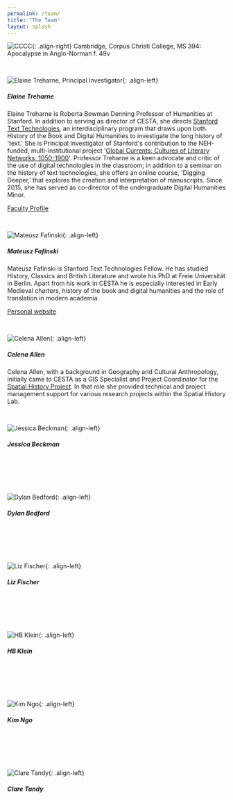 ```yaml
---
permalink: /team/
title: "The Team"
layout: splash
---
```


![CCCC](/assets/images/CCCC.png){: .align-right}
Cambridge, Corpus Christi College, MS 394: Apocalypse in Anglo-Norman f. 49v

<br>

![Elaine Treharne, Principal Investigator](/assets/images/Elaine_Treharne.jpeg){: .align-left}

##### Elaine Treharne

Elaine Treharne is Roberta Bowman Denning Professor of Humanities at Stanford. In addition to serving as director of CESTA, she directs [Stanford Text Technologies](https://texttechnologies.stanford.edu/), an interdisciplinary program that draws upon both History of the Book and Digital Humanities to investigate the long history of 'text.' She is Principal Investigator of Stanford's contribution to the NEH-funded, multi-institutional project '[Global Currents: Cultures of Literary Networks, 1050-1900](https://globalcurrents.stanford.edu/)'. Professor Treharne is a keen advocate and critic of the use of digital technologies in the classroom; in addition to a seminar on the history of text technologies, she offers an online course, 'Digging Deeper,' that explores the creation and interpretation of manuscripts. Since 2015, she has served as co-director of the undergraduate Digital Humanities Minor.

[Faculty Profile](https://english.stanford.edu/people/elaine-treharne)

<br>

![Mateusz Fafinski](/assets/images/Mateusz_Fafinski.jpeg){: .align-left}

##### Mateusz Fafinski

Mateusz Fafinski is Stanford Text Technologies Fellow. He has studied History, Classics and British Literature and wrote his PhD at Freie Universität in Berlin. Apart from his work in CESTA he is especially interested in Early Medieval charters, history of the book and digital humanities and the role of translation in modern academia.

[Personal website](https://mfafinski.github.io/)

<br>

![Celena Allen](/assets/images/Celena_Allen.jpeg){: .align-left}

##### Celena Allen

Celena Allen, with a background in Geography and Cultural Anthropology, initially came to CESTA as a GIS Specialist and Project Coordinator for the [Spatial History Project](https://web.stanford.edu/group/spatialhistory/cgi-bin/site/index.php). In that role she provided technical and project management support for various research projects within the Spatial History Lab.

<br>

![Jessica Beckman](/assets/images/Jessica_Beckman.jpeg){: .align-left}

##### Jessica Beckman

<br>
<br>
<br>
<br>

![Dylan Bedford](/assets/images/Dylan_Bedford.jpeg){: .align-left}

##### Dylan Bedford

<br>
<br>
<br>
<br>

![Liz Fischer](/assets/images/Liz_Fischer.jpeg){: .align-left}

##### Liz Fischer

<br>
<br>
<br>
<br>

![HB Klein](/assets/images/HB_Klein.jpeg){: .align-left}

##### HB Klein

<br>
<br>
<br>
<br>

![Kim Ngo](/assets/images/Kim_Ngo.jpeg){: .align-left}

##### Kim Ngo

<br>
<br>
<br>
<br>

![Clare Tandy](/assets/images/Clare_Tandy.jpeg){: .align-left}

##### Clare Tandy